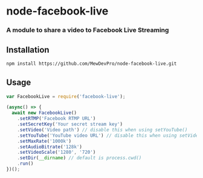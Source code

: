 # node-facebook-live
### A module to share a video to Facebook Live Streaming

## Installation

```bash
npm install https://github.com/MewDevPro/node-facebook-live.git
```

## Usage

```js
var FacebookLive = require('facebook-live');

(async() => {
  await new FacebookLive()
    .setRTMP('Facebook RTMP URL')
    .setSecretKey('Your secret stream key')
    .setVideo('Video path') // disable this when using setYouTube()
    .setYouTube('YouTube video URL') // disable this when using setVideo()
    .setMaxRate('1000k')
    .setAudioBitrate('128k')
    .setVideoScale('1280', '720')
    .setDir(__dirname) // default is process.cwd()
    .run()
})();
```